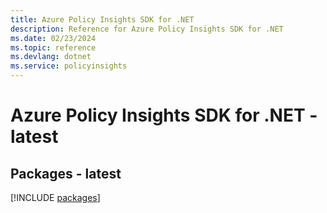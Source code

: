```yaml
---
title: Azure Policy Insights SDK for .NET
description: Reference for Azure Policy Insights SDK for .NET
ms.date: 02/23/2024
ms.topic: reference
ms.devlang: dotnet
ms.service: policyinsights
---
```

# Azure Policy Insights SDK for .NET - latest
## Packages - latest
[!INCLUDE [packages](policy-insights-index.md)]